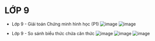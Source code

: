 
# LỚP 9

* Lớp 9 - Giải toán Chứng minh hình học (P1)
![image](https://github.com/user-attachments/assets/00a05bac-55fb-4558-a602-52cdab3a103f)
![image](https://github.com/user-attachments/assets/8c5ee494-a26c-443a-8a4b-5e18a82d1d9d)

* Lớp 9 - So sánh biểu thức chứa căn thức
![image](https://github.com/user-attachments/assets/45894d7d-eaf1-4732-a6f0-81302e1b7e92)
![image](https://github.com/user-attachments/assets/bb6fe894-0206-4423-a324-92b429644512)
![image](https://github.com/user-attachments/assets/d7f8afe1-73e4-472b-aa96-4d9946684468)



